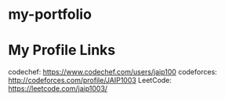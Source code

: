 # my-portfolio
# My Profile Links
codechef: https://www.codechef.com/users/jaip100
codeforces: http://codeforces.com/profile/JAIP1003
LeetCode: https://leetcode.com/jaip1003/
